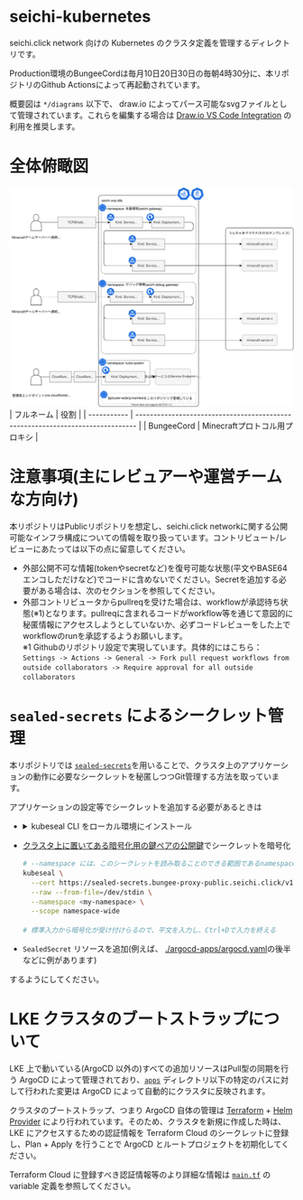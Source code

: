 # seichi-kubernetes

seichi.click network 向けの Kubernetes のクラスタ定義を管理するディレクトリです。

Production環境のBungeeCordは毎月10日20日30日の毎朝4時30分に、本リポジトリのGithub Actionsによって再起動されています。

概要図は `*/diagrams` 以下で、 draw.io によってパース可能なsvgファイルとして管理されています。これらを編集する場合は [Draw.io VS Code Integration](https://github.com/hediet/vscode-drawio) の利用を推奨します。

# 全体俯瞰図
![概要図](./diagrams/seichi-network-lke-infrastructure.drawio.svg)
| フルネーム  | 役割                                                                           | 
| ----------- | ------------------------------------------------------------------------------ | 
|  BungeeCord | Minecraftプロトコル用プロキシ                                                  | 

# 注意事項(主にレビュアーや運営チームな方向け)
本リポジトリはPublicリポジトリを想定し、seichi.click networkに関する公開可能なインフラ構成についての情報を取り扱っています。コントリビュート/レビューにあたっては以下の点に留意してください。
- 外部公開不可な情報(tokenやsecretなど)を復号可能な状態(平文やBASE64エンコしただけなど)でコードに含めないでください。Secretを追加する必要がある場合は、次のセクションを参照してください。
- 外部コントリビュータからpullreqを受けた場合は、workflowが承認待ち状態(※1)となります。pullreqに含まれるコードがworkflow等を通じて意図的に秘匿情報にアクセスしようとしていないか、必ずコードレビューをした上でworkflowのrunを承認するようお願いします。<br>
※1 Githubのリポジトリ設定で実現しています。具体的にはこちら：`Settings -> Actions -> General -> Fork pull request workflows from outside collaborators -> Require approval for all outside collaborators`

# `sealed-secrets` によるシークレット管理

本リポジトリでは [`sealed-secrets`](https://github.com/bitnami-labs/sealed-secrets)を用いることで、クラスタ上のアプリケーションの動作に必要なシークレットを秘匿しつつGit管理する方法を取っています。

アプリケーションの設定等でシークレットを追加する必要があるときは
 - <details>
     <summary>kubeseal CLI をローカル環境にインストール</summary>

      ```sh
      # kubesealのバージョン (https://github.com/bitnami-labs/sealed-secrets/releases を参照のこと)
      KUBESEAL_VERSION=0.17.3
      KUBESEAL_PLATFORM=linux-arm64

      KUBESEAL_ARCHIVE_FILENAME=kubeseal-${KUBESEAL_VERSION}-${KUBESEAL_PLATFORM}.tar.gz

      cd "$(mktemp -d)"
      wget "https://github.com/bitnami-labs/sealed-secrets/releases/download/v${KUBESEAL_VERSION}/${KUBESEAL_ARCHIVE_FILENAME}"
      tar -xzvf "${KUBESEAL_ARCHIVE_FILENAME}"
      sudo mv kubeseal /usr/local/bin
      ```
    </details>

 - [クラスタ上に置いてある暗号化用の鍵ペアの公開鍵](https://sealed-secrets.bungee-proxy-public.seichi.click/v1/cert.pem)でシークレットを暗号化

   ```sh
   # --namespace には、このシークレットを読み取ることのできる範囲であるnamespaceの名前を入力
   kubeseal \
     --cert https://sealed-secrets.bungee-proxy-public.seichi.click/v1/cert.pem \
     --raw --from-file=/dev/stdin \
     --namespace <my-namespace> \
     --scope namespace-wide

   # 標準入力から暗号化が受け付けらるので、平文を入力し、Ctrl+Dで入力を終える
   ```

 - `SealedSecret` リソースを追加(例えば、 [./argocd-apps/argocd.yaml](./argocd-apps/argocd.yaml)の後半などに例があります)

するようにしてください。

# LKE クラスタのブートストラップについて

LKE 上で動いている(ArgoCD 以外の)すべての追加リソースはPull型の同期を行う ArgoCD によって管理されており、[`apps`](./apps/) ディレクトリ以下の特定のパスに対して行われた変更は ArgoCD によって自動的にクラスタに反映されます。

クラスタのブートストラップ、つまり ArgoCD 自体の管理は [Terraform](../terraform/) + [Helm Provider](https://registry.terraform.io/providers/hashicorp/helm/latest/docs) により行われています。そのため、クラスタを新規に作成した時は、LKE にアクセスするための認証情報を Terraform Cloud のシークレットに登録し、Plan + Apply を行うことで ArgoCD とルートプロジェクトを初期化してください。

Terraform Cloud に登録すべき認証情報等のより詳細な情報は [`main.tf`](../terraform/main.tf) の variable 定義を参照してください。
